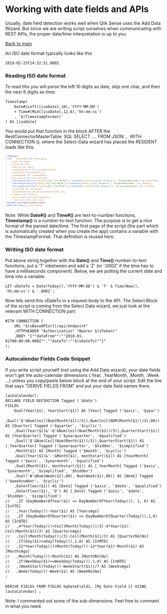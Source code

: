# Working with date fields and APIs

Usually, date field detection works well when Qlik Sense uses the Add Data Wizard. But since we are writing script 
ourselves when communicating with REST APIs, the proper date/time interpretation is up to you. 
 
 <a href="https://github.com/ChristofSchwarz/qs_script_rest_api">Back to main</a>

An ISO date format typically looks like this
```
2019-02-25T14:32:51.000Z
```
### Reading ISO date format
To read this you will parse the left 10 digits as date, skip one char, and then the next 6 digits as time:
```
Timestamp(
    Date#(Left([isoDate],10),'YYYY-MM-DD') 
    + Time#(Mid([isoDate],12,8),'hh:mm:ss')
    , '$(TimestampFormat)'
) AS [isoDate]
```
You would put that function in the block AFTER the RestConnectorMasterTable: SQL SELECT .... FROM JSON ... WITH CONNECTION (); where 
the Select-Data wizard has placed the RESIDENT loads like this:

![alttext](https://github.com/ChristofSchwarz/pics/raw/master/ISODateTimeScript.png "screenshot")

Note: While **Date#()** and **Time#()** are text-to-number functions, **Timestamp()** is a number-to-text function. The purpose is to get 
a nice format of the parsed date/time. The first page of the script (the part which is automatically created when you
create the app) contains a variable with the TimestampFormat. That definition is reused here.

### Writing ISO date format
Put above string together with the **Date()** and **Time()** number-to-text functions, put a 'T' inbetween and add a 'Z' (or '.000Z' if the time has to have a milliseconds component). Below, we are putting the current date and time into a variable.
```
LET vDateTo = Date(Today(),'YYYY-MM-DD') & 'T' & Time(Now(), 'hh:mm:ss') & '.000Z';
```
Now lets send this vDateTo in a request-body to the API. The Select Block of the script is coming from the Select Data wizard, we just look at the relevant WITH CONNECTION part:
```
WITH CONNECTION (
    URL "$(vBaseAPIurl)/api/endpoint"
    ,HTTPHEADER "Authorization" "Bearer $(vToken)"
    ,BODY "{""dateFrom"":""2018-01-01T00:00:00.000Z"",""dateTo":""$(vDateTo)""}"
); 
```

### Autocalendar Fields Code Snippet
If you write script yourself (not using the Add Data wizard), your date fields won't get the auto-calendar dimensions (.Year, .YearMonth, .Month, .Week ...) unless you copy/paste below block at the end of your script. Edit the line that says "DERIVE FIELDS FROM" and put your date field names there.

```
[autoCalendar]: 
DECLARE FIELD DEFINITION Tagged ('$date')
FIELDS
    Dual(Year($1), YearStart($1)) AS [Year] Tagged ('$axis', '$year')
    ,Dual('Q'&Num(Ceil(Num(Month($1))/3)),Num(Ceil(NUM(Month($1))/3),00)) AS [Quarter] Tagged ('$quarter', '$cyclic')
    ,Dual(Year($1)&'-Q'&Num(Ceil(Num(Month($1))/3)),QuarterStart($1)) AS [YearQuarter] Tagged ('$yearquarter', '$qualified')
    ,Dual('Q'&Num(Ceil(Num(Month($1))/3)),QuarterStart($1)) AS [_YearQuarter] Tagged ('$yearquarter', '$hidden', '$simplified')
    ,Month($1) AS [Month] Tagged ('$month', '$cyclic')
    ,Dual(Year($1)&'-'&Month($1), monthstart($1)) AS [YearMonth] Tagged ('$axis', '$yearmonth', '$qualified')
    ,Dual(Month($1), monthstart($1)) AS [_YearMonth] Tagged ('$axis', '$yearmonth', '$simplified', '$hidden')
    ,Dual('W'&Num(Week($1),00), Num(Week($1),00)) AS [Week] Tagged ('$weeknumber', '$cyclic')
    ,Date(Floor($1)) AS [Date] Tagged ('$axis', '$date', '$qualified')
    ,Date(Floor($1), 'D') AS [_Date] Tagged ('$axis', '$date', '$hidden', '$simplified')
//   ,If (DayNumberOfYear($1) <= DayNumberOfYear(Today()), 1, 0) AS [InYTD] 
//   ,Year(Today())-Year($1) AS [YearsAgo] 
//   ,If (DayNumberOfQuarter($1) <= DayNumberOfQuarter(Today()),1,0) AS [InQTD] 
//   ,4*Year(Today())+Ceil(Month(Today())/3)-4*Year($1)-Ceil(Month($1)/3) AS [QuartersAgo] 
//   ,Ceil(Month(Today())/3)-Ceil(Month($1)/3) AS [QuarterRelNo] 
//   ,If(Day($1)<=Day(Today()),1,0) AS [InMTD] 
//   ,12*Year(Today())+Month(Today())-12*Year($1)-Month($1) AS [MonthsAgo] 
//   ,Month(Today())-Month($1) AS [MonthRelNo] 
//   ,If(WeekDay($1)<=WeekDay(Today()),1,0) AS [InWTD] 
//   ,(WeekStart(Today())-WeekStart($1))/7 AS [WeeksAgo] 
//   ,Week(Today())-Week($1) AS [WeekRelNo] 
;

DERIVE FIELDS FROM FIELDS myDateField1, [My Date Field 2] USING [autoCalendar] ;
```
Note: I commented out some of the sub-dimensions. Feel free to comment in what you need. 

